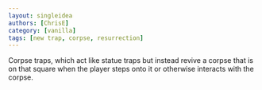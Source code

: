 ```yaml
---
layout: singleidea
authors: [ChrisE]
category: [vanilla]
tags: [new trap, corpse, resurrection]
---
```

Corpse traps, which act like statue traps but instead revive a corpse that is on that square when the player steps onto it or otherwise interacts with the corpse.
